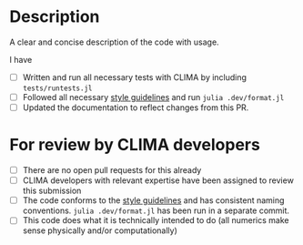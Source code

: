 # Description

A clear and concise description of the code with usage.

<!--- Please fill out the following section --->

I have

- [ ] Written and run all necessary tests with CLIMA by including `tests/runtests.jl`
- [ ] Followed all necessary [style guidelines](https://CliMA.github.io/CLIMA/latest/CodingConventions.html) and run `julia .dev/format.jl`
- [ ] Updated the documentation to reflect changes from this PR.

<!--- Please leave the following section --->

# For review by CLIMA developers

- [ ] There are no open pull requests for this already
- [ ] CLIMA developers with relevant expertise have been assigned to review this submission
- [ ] The code conforms to the [style guidelines](https://CliMA.github.io/CLIMA/latest/CodingConventions.html) and has consistent naming conventions. `julia .dev/format.jl` has been run in a separate commit.
- [ ] This code does what it is technically intended to do (all numerics make sense physically and/or computationally)
